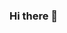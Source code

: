 ### Hi there 👋

<!--
**atreish/atreish** is a ✨ _special_ ✨ repository because its `README.md` (this file) appears on your GitHub profile.

Hey! I'm Atreish and I am a Data Scientist based in New York City. I have experience in Applied Mathematics and Python programming. 

## | Applied Mathematics | Data Science | Machine Learning | Deep Learning | Artificial Intelligence |

- 🔭 I’m currently working on organizing my projects for Githib 🤣 
- 🌱 I’m currently reviewing Recommender Systems
- 👯 I’m looking to collaborate on Github Repo for AI Mathematics Basics Notebooks
- 🤔 I’m looking for help with Data Scientist / Machine Learning Engineering Job in New York
- 💬 Ask me about Numerical Methods and Machine Learning
- 📫 How to reach me: atreishramlakhan@gmail.com

-->
